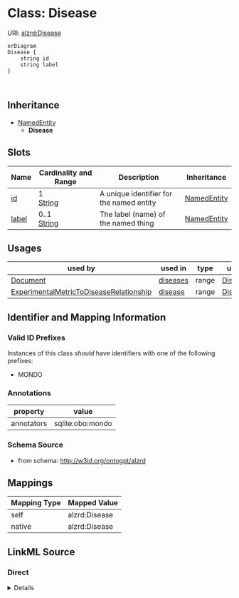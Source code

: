 

# Class: Disease



URI: [alzrd:Disease](http://w3id.org/ontogpt/alzrdDisease)



```mermaid
erDiagram
Disease {
    string id  
    string label  
}



```




## Inheritance
* [NamedEntity](NamedEntity.md)
    * **Disease**



## Slots

| Name | Cardinality and Range | Description | Inheritance |
| ---  | --- | --- | --- |
| [id](id.md) | 1 <br/> [String](String.md) | A unique identifier for the named entity | [NamedEntity](NamedEntity.md) |
| [label](label.md) | 0..1 <br/> [String](String.md) | The label (name) of the named thing | [NamedEntity](NamedEntity.md) |





## Usages

| used by | used in | type | used |
| ---  | --- | --- | --- |
| [Document](Document.md) | [diseases](diseases.md) | range | [Disease](Disease.md) |
| [ExperimentalMetricToDiseaseRelationship](ExperimentalMetricToDiseaseRelationship.md) | [disease](disease.md) | range | [Disease](Disease.md) |






## Identifier and Mapping Information


### Valid ID Prefixes

Instances of this class *should* have identifiers with one of the following prefixes:

* MONDO






### Annotations

| property | value |
| --- | --- |
| annotators | sqlite:obo:mondo || prompt | The name of a disease or condition. Examples are Alzheimer's disease, Parkinson's disease, Huntington's disease. |



### Schema Source


* from schema: http://w3id.org/ontogpt/alzrd




## Mappings

| Mapping Type | Mapped Value |
| ---  | ---  |
| self | alzrd:Disease |
| native | alzrd:Disease |







## LinkML Source

<!-- TODO: investigate https://stackoverflow.com/questions/37606292/how-to-create-tabbed-code-blocks-in-mkdocs-or-sphinx -->

### Direct

<details>
```yaml
name: Disease
id_prefixes:
- MONDO
annotations:
  annotators:
    tag: annotators
    value: sqlite:obo:mondo
  prompt:
    tag: prompt
    value: The name of a disease or condition. Examples are Alzheimer's disease, Parkinson's
      disease, Huntington's disease.
from_schema: http://w3id.org/ontogpt/alzrd
is_a: NamedEntity

```
</details>

### Induced

<details>
```yaml
name: Disease
id_prefixes:
- MONDO
annotations:
  annotators:
    tag: annotators
    value: sqlite:obo:mondo
  prompt:
    tag: prompt
    value: The name of a disease or condition. Examples are Alzheimer's disease, Parkinson's
      disease, Huntington's disease.
from_schema: http://w3id.org/ontogpt/alzrd
is_a: NamedEntity
attributes:
  id:
    name: id
    annotations:
      prompt.skip:
        tag: prompt.skip
        value: 'true'
    description: A unique identifier for the named entity
    comments:
    - this is populated during the grounding and normalization step
    from_schema: http://w3id.org/ontogpt/alzrd
    rank: 1000
    identifier: true
    alias: id
    owner: Disease
    domain_of:
    - NamedEntity
    - Publication
    range: string
    required: true
  label:
    name: label
    annotations:
      owl:
        tag: owl
        value: AnnotationProperty, AnnotationAssertion
    description: The label (name) of the named thing
    from_schema: http://w3id.org/ontogpt/alzrd
    aliases:
    - name
    rank: 1000
    slot_uri: rdfs:label
    alias: label
    owner: Disease
    domain_of:
    - NamedEntity
    range: string

```
</details>